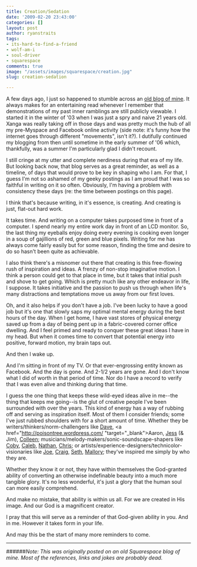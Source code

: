 ```yaml
---
title: Creation/Sedation
date: '2009-02-20 23:43:00'
categories: []
layout: post
author: ryanstraits
tags:
- its-hard-to-find-a-friend
- wolf-am-i
- soul-driver
- squarespace
comments: true
image: "/assets/images/squarespace/creation.jpg"
slug: creation-sedation

---
```

A few days ago, I just so happened to stumble across an <a href="/tag/xanga" target="_blank">old blog of mine</a>. It always makes for an entertaining read whenever I remember that demonstrations of my past inner ramblings are still publicly viewable. I started it in the winter of '03 when I was just a spry and naive 21 years old. Xanga was really taking off in those days and was pretty much the hub of all my pre-Myspace and Facebook online activity (side note: it's funny how the internet goes through different "movements", isn't it?). I dutifully continued my blogging from then until sometime in the early summer of '06 which, thankfully, was a summer I'm particularly glad I didn't recount.

<!-- break -->

I still cringe at my utter and complete nerdiness during that era of my life. But looking back now, that blog serves as a great reminder, as well as a timeline, of days that would prove to be key in shaping who I am. For that, I guess I'm not so ashamed of my geeky postings as I am proud that I was so faithful in writing on it so often. Obviously, I'm having a problem with consistency these days (re: the time between postings on this page).

I think that's because writing, in it's essence, is creating. And creating is just, flat-out hard work.

It takes time. And writing on a computer takes purposed time in front of a computer. I spend nearly my entire work day in front of an LCD monitor. So, the last thing my eyeballs enjoy doing every evening is cooking even longer in a soup of gajillions of red, green and blue pixels. Writing for me has always come fairly easily but for some reason, finding the time and desire to do so hasn't been quite as achievable.

I also think there's a misnomer out there that creating is this free-flowing rush of inspiration and ideas. A frenzy of non-stop imaginative motion. I think a person could get to that place in time, but it takes that initial push and shove to get going. Which is pretty much like any other endeavor in life, I suppose. It takes initiative and the passion to push us through when life's many distractions and temptations move us away from our first loves.

Oh, and it also helps if you don't have a job. I've been lucky to have a good job but it's one that slowly saps my optimal mental energy during the best hours of the day. When I get home, I have vast stores of physical energy saved up from a day of being pent up in a fabric-covered corner office dwelling. And I feel primed and ready to conquer these great ideas I have in my head. But when it comes time to convert that potential energy into positive, forward motion, my brain taps out.

And then I wake up.

And I'm sitting in front of my TV. Or that ever-engrossing entity known as Facebook. And the day is gone. And 2-1/2 years are gone. And I don't know what I did of worth in that period of time. Nor do I have a record to verify that I was even alive and thinking during that time.

I guess the one thing that keeps these wild-eyed ideas alive in me--the thing that keeps me going--is the glut of creative people I've been surrounded with over the years. This kind of energy has a way of rubbing off and serving as inspiration itself. Most of them I consider friends; some I've just rubbed shoulders with for a short amount of time. Whether they be writers/thinkers/norm-challengers like <a href="http://dreamerswell.wordpress.com/" target="_blank">Dave</a>, <a href="http://poisontree.wordpress.com/ "target="_blank">Aaron</a>, <a href="http://jesstock.blogspot.com/" target="_blank">Jess</a> (& Jim), <a href="http://colleenwatson.wordpress.com/" target="_blank">Colleen</a>; musicians/melody-makers/sonic-soundscape-shapers like <a href="http://jacobra.squarespace.com/" target="_blank">Coby</a>, <a href="http://www.myspace.com/calebwinn" target="_blank">Caleb</a>, <a href="http://www.myspace.com/thewinstonjazzroutine" target="_blank">Nathan</a>, <a href="http://www.myspace.com/discoveramerica" target="_blank">Chris</a>; or artists/experience-designers/technicolor-visionaries like <a href="http://joehartzler.squarespace.com" target="_blank">Joe</a>, <a href="http://craigwarner.net/" target="_blank">Craig</a>, <a href="http://www.sethherman.com/" target="_blank">Seth</a>, <a href="http://makeafunnyface.blogspot.com/" target="_blank">Mallory</a>; they've inspired me simply by who they are.

Whether they know it or not, they have within themselves the God-granted ability of converting an otherwise indefinable beauty into a much more tangible glory. It's no less wonderful, it's just a glory that the human soul can more easily comprehend.

And make no mistake, that ability is within us all. For we are created in His image. And our God is a magnificent creator.

I pray that this will serve as a reminder of that God-given ability in you. And in me. However it takes form in your life.

And may this be the start of many more reminders to come.

---

######*Note: This was originally posted on an old Squarespace blog of mine. Most of the references, links and jokes are probably dead.*